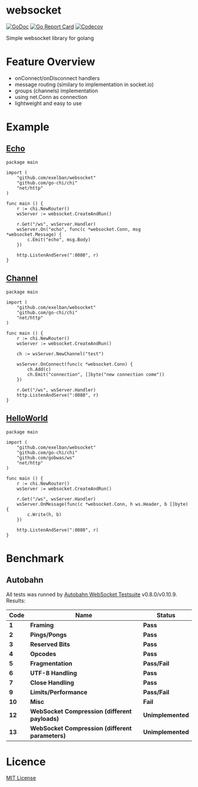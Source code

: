 # websocket
[![GoDoc](http://img.shields.io/badge/go-documentation-blue.svg?style=flat-square)](http://godoc.org/github.com/exelban/websocket)
[![Go Report Card](https://goreportcard.com/badge/github.com/exelban/websocket?style=flat-square)](https://goreportcard.com/report/github.com/exelban/websocket)
[![Codecov](https://img.shields.io/codecov/c/github/exelban/websocket.svg?style=flat-square)](https://codecov.io/gh/exelban/websocket) 

Simple websocket library for golang

# Feature Overview
- onConnect/onDisconnect handlers
- message routing (similary to implementation in socket.io)
- groups (channels) implementation
- using net.Conn as connection
- lightweight and easy to use

# Example
## [Echo](https://github.com/exelban/websocket/blob/channels/example/echo.go)
```golang
package main

import (
	"github.com/exelban/websocket"
	"github.com/go-chi/chi"
	"net/http"
)

func main () {
	r := chi.NewRouter()
	wsServer := websocket.CreateAndRun()

	r.Get("/ws", wsServer.Handler)
	wsServer.On("echo", func(c *websocket.Conn, msg *websocket.Message) {
		c.Emit("echo", msg.Body)
	})

	http.ListenAndServe(":8080", r)
}
```

## [Channel](https://github.com/exelban/websocket/blob/channels/example/channel.go)
```golang
package main

import (
	"github.com/exelban/websocket"
	"github.com/go-chi/chi"
	"net/http"
)

func main () {
	r := chi.NewRouter()
	wsServer := websocket.CreateAndRun()

	ch := wsServer.NewChannel("test")

	wsServer.OnConnect(func(c *websocket.Conn) {
		ch.Add(c)
		ch.Emit("connection", []byte("new connection come"))
	})

	r.Get("/ws", wsServer.Handler)
	http.ListenAndServe(":8080", r)
}
```

## [HelloWorld](https://github.com/exelban/websocket/blob/channels/example/helloWorld.go)
```golang
package main

import (
	"github.com/exelban/websocket"
	"github.com/go-chi/chi"
	"github.com/gobwas/ws"
	"net/http"
)

func main () {
	r := chi.NewRouter()
	wsServer := websocket.CreateAndRun()

	r.Get("/ws", wsServer.Handler)
	wsServer.OnMessage(func(c *websocket.Conn, h ws.Header, b []byte) {
		c.Write(h, b)
	})

	http.ListenAndServe(":8080", r)
}
```

# Benchmark
## Autobahn
All tests was runned by [Autobahn WebSocket Testsuite](https://crossbar.io/autobahn/) v0.8.0/v0.10.9.
Results:

**Code** | **Name** | **Status**
--- | --- | ---
**1** | **Framing** | **Pass**
**2** | **Pings/Pongs** | **Pass**
**3** | **Reserved Bits** | **Pass**
**4** | **Opcodes** | **Pass**
**5** | **Fragmentation** | **Pass/Fail**
**6** | **UTF-8 Handling** | **Pass**
**7** | **Close Handling** | **Pass**
**9** | **Limits/Performance** | **Pass/Fail**
**10** | **Misc** | **Fail**
**12** | **WebSocket Compression (different payloads)** | **Unimplemented**
**13** | **WebSocket Compression (different parameters)** | **Unimplemented**


# Licence
[MIT License](https://github.com/exelban/websocket/blob/channels/LICENSE)
